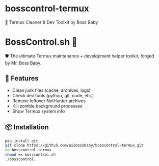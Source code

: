 # bosscontrol-termux
🧼 Termux Cleaner &amp; Dev Toolkit by Boss Baby
# BossControl.sh 🧼

🛡️ The ultimate Termux maintenance + development helper toolkit, forged by Mr. Boss Baby.

## 🚀 Features

- Clean junk files (cache, archives, logs)
- Check dev tools (python, git, node, etc.)
- Remove leftover NetHunter archives
- Kill zombie background processes
- Show Termux system info

## 📦 Installation

```bash
pkg install git
git clone https://github.com/aiobossbaby/bosscontrol-termux.git
cd bosscontrol-termux
chmod +x bosscontrol.sh
./bosscontrol.
